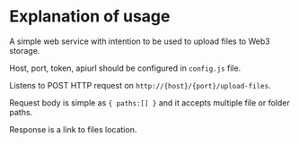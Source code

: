 # Explanation of usage

A simple web service with intention to be used to upload files to Web3 storage.

Host, port, token, apiurl should be configured in `config.js` file.

Listens to POST HTTP request on `http://{host}/{port}/upload-files`.

Request body is simple as `{ paths:[] }` and it accepts multiple file or folder paths.

Response is a link to files location.




        
